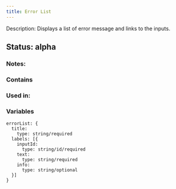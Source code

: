 ```yaml
---
title: Error List
---
```

Description: Displays a list of error message and links to the inputs.

## Status: alpha

### Notes:

### Contains

### Used in:


### Variables
~~~
errorList: {
  title: 
    type: string/required
  labels: [{
    inputId: 
      type: string/id/required
    text: 
      type: string/required
    info:
      type: string/optional 
  }]
}
~~~
